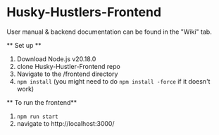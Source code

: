 # Husky-Hustlers-Frontend

User manual & backend documentation can be found in the "Wiki" tab.

** Set up **
1. Download Node.js v20.18.0
2. clone Husky-Hustler-Frontend repo
3. Navigate to the /frontend directory
4.  `npm install` (you might need to do `npm install -force` if it doesn't work)

** To run the frontend**
1. `npm run start`
2. navigate to http://localhost:3000/
